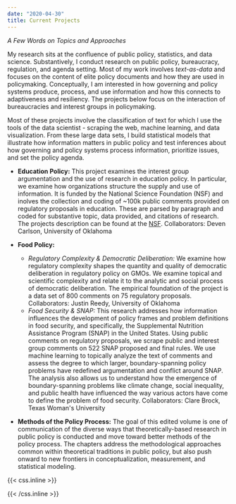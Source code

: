 ```yaml
---
date: "2020-04-30"
title: Current Projects
---
```


*A Few Words on Topics and Approaches*

My research sits at the confluence of public policy, statistics, and data science. Substantively, I conduct research on public policy, bureaucracy, regulation, and agenda setting. Most of my work involves *text-as-data* and focuses on the content of elite policy documents and how they are used in policymaking. Conceptually, I am interested in how governing and policy systems produce, process, and use information and how this connects to adaptiveness and resiliency. The projects below focus on the interaction of bureaucracies and interest groups in policymaking.

Most of these projects involve the classification of text for which I use the tools of the data scientist - scraping the web, machine learning, and data visualization. From these large data sets, I build statistical models that illustrate how information matters in public policy and test inferences about how governing and policy systems process information, prioritize issues, and set the policy agenda.

- **Education Policy:** This project examines the interest group argumentation and the use of research in education policy. In particular, we examine how organizations structure the supply and use of information. It is funded by the National Science Foundation (NSF) and inolves the collection and coding of ~100k public comments provided on regulatory proposals in education. These are parsed by paragraph and coded for substantive topic, data provided, and citations of research. The projects description can be found at the [NSF](https://www.nsf.gov/awardsearch/showAward?AWD_ID=1827494&HistoricalAwards=false). Collaborators: Deven Carlson, University of Oklahoma

- **Food Policy:**
  - *Regulatory Complexity & Democratic Deliberation:* We examine how regulatory complexity shapes the quantity and quality of democratic deliberation in regulatory policy on GMOs. We examine topical and scientific complexity and relate it to the analytic and social process of democratic deliberation. The empirical foundation of the project is a data set of 800 comments on 75 regulatory proposals. Collaborators: Justin Reedy, University of Oklahoma
  - *Food Security & SNAP:* This research addresses how information influences the development of policy frames and problem definitions in food security, and specifically, the Supplemental Nutrition Assistance Program (SNAP) in the United States. Using public comments on regulatory proposals, we scrape public and interest group comments on 522 SNAP proposed and final rules. We use machine learning to topically analyze the text of comments and assess the degree to which larger, boundary-spanning policy problems have redefined argumentation and conflict around SNAP. The analysis also allows us to understand how the emergence of boundary-spanning problems like climate change, social inequality, and public health have influenced the way various actors have come to define the problem of food security. Collaborators: Clare Brock, Texas Woman's University

- **Methods of the Policy Process:** The goal of this edited volume is one of communication of the diverse ways that theoretically-based research in public policy is conducted and move toward better methods of the policy process. The chapters address the methodological approaches common within theoretical traditions in public policy, but also push onward to new frontiers in conceptualization, measurement, and statistical modeling.


{{< css.inline >}}
<style>
.canon { background: white; width: 100%; height: auto;}
</style>
{{< /css.inline >}}